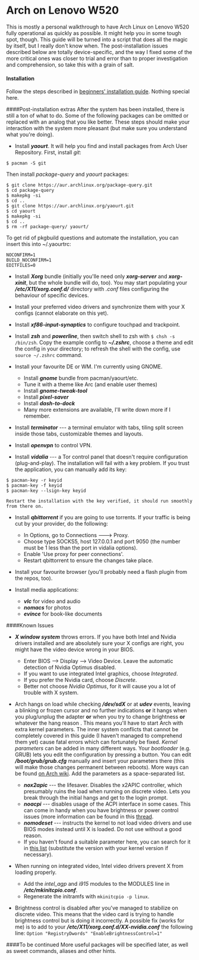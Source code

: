 # Arch on Lenovo W520
This is mostly a personal walkthrough to have Arch Linux on Lenovo W520 fully operational as quickly as possible. It might help you in some tough spot, though. This guide will be turned into a script that does all the magic by itself, but I really don't know when. The post-installation issues described below are totally device-specific, and the way I fixed some of the more critical ones was closer to trial and error than to proper investigation and comprehension, so take this with a grain of salt.

#### Installation
Follow the steps described in [beginners' installation guide](https://wiki.archlinux.org/index.php/Beginners'_guide). Nothing special here.

####Post-installation extras
After the system has been installed, there is still a ton of what to do. Some of the following packages can be omitted or replaced with an analog that you like better. These steps should make your interaction with the system more pleasant (but make sure you understand what you're doing). 

* Install ***yaourt***. It will help you find and install packages from Arch User Repository.
First, install  *git*:
```
$ pacman -S git
```
Then install *package-query* and *yaourt* packages:
```
$ git clone https://aur.archlinux.org/package-query.git
$ cd package-query
$ makepkg -si
$ cd ..
$ git clone https://aur.archlinux.org/yaourt.git
$ cd yaourt
$ makepkg -si
$ cd ..
$ rm -rf package-query/ yaourt/
```
To get rid of pkgbuild questions and automate the installation, you can insert this into ~/.yaourtrc:
```
NOCONFIRM=1
BUILD_NOCONFIRM=1
EDITFILES=0
```
* Install ***Xorg*** bundle (initially you'lle need only ***xorg-server*** and ***xorg-xinit***, but the whole bundle will do, too). You may start populating your ***/etc/X11/xorg.conf.d/*** directory with *.conf* files configuring the behaviour of specific devices.

* Install your preferred video drivers and synchronize them with your X configs (cannot elaborate on this yet).

* Install ***xf86-input-synaptics*** to configure touchpad and trackpoint.

* Install ***zsh*** and ***powerline***, then switch shell to zsh with  ```$ chsh -s /bin/zsh```. Copy the example config to ***~/.zshrc***, choose a theme and edit the config in your directory; to refresh the shell with the config, use ```source ~/.zshrc``` command.

* Install your favourite DE or WM. I'm currently using GNOME.
	* Install ***gnome*** bundle from pacman/yaourt/etc.
	* Tune it with a theme like Arc (and enable user themes)
	* Install ***gnome-tweak-tool***
	* Install ***pixel-saver***
	* Install ***dash-to-dock***
	* Many more extensions are available, I'll write down more if I remember.

* Install ***terminator*** --- a terminal emulator with tabs, tiling split screen inside those tabs, customizable themes and layouts.

* Install ***openvpn*** to control VPN.

* Install ***vidalia*** --- a Tor control panel that doesn't require configuration (plug-and-play).
	The installation will fail with a key problem. If you trust the application, you can manually add its key:
```
$ pacman-key -r keyid
$ pacman-key -f keyid
$ pacman-key --lsign-key keyid
```
	Restart the installation with the key verified, it should run smoothly from there on.

* Install ***qbittorrent*** if you are going to use torrents.
	If your traffic is being cut by your provider, do the following:
	* In Options, go to Connections ---> Proxy.
	* Choose type SOCKS5, host 127.0.0.1 and port 9050 (the number must be 1 less than the port in vidalia options).
	* Enable 'Use proxy for peer connections'.
	* Restart qbittorrent to ensure the changes take place.

* Install your favourite browser (you'll probably need a flash plugin from the repos, too).

* Install media applications:
	* ***vlc*** for video and audio
	* ***nomacs*** for photos
	* ***evince*** for book-like documents

####Known Issues
*  ***X window system*** throws errors. If you have both Intel and Nvidia drivers installed and are absolutely sure your X configs are right, you might have the video device wrong in your BIOS. 
	* Enter BIOS --> Display --> Video  Device. Leave the automatic detection of Nvidia Optimus disabled.
 	*   If you want to use integrated Intel graphics, choose *Integrated*.
	* If you prefer the Nvidia card, choose *Discrete*.
	* Better not choose *Nvidia Optimus*, for it will cause you a lot of trouble with X system.

* Arch hangs on load while checking ***/dev/sdX*** or at ***udev*** events, leaving a blinking or frozen cursor and no further indications **or** it hangs when you plug/unplug the adapter **or** when you try to change brightness **or** whatever the hang reason . This means you'll have to start Arch with extra kernel parameters. The inner system conflicts that cannot be completely covered in this guide (I haven't managed to comprehend them yet) cause fatal errors which can fortunately be fixed.
 *Kernel parameters* can be added in many different ways. Your *bootloader* (e.g. GRUB) lets you edit the configuration by pressing a button. You can edit ***/boot/grub/grub.cfg*** manually and insert your parameters there (this will make those changes permanent between reboots). More ways can be found [on Arch wiki](https://wiki.archlinux.org/index.php/Kernel_parameters). Add the parameters as a space-separated list. 
	* ***nox2apic***  --- the lifesaver. Disables the x2APIC controller, which presumably ruins the load when running on discrete video. Lets you break through the initial hangs and get to the login prompt.
	* ***noacpi*** --- disables usage of the ACPI interface in some cases. This can come in handy when you have brightness or power control issues (more information can be found in this [thread](https://bugs.launchpad.net/ubuntu/+source/linux/+bug/776999). 
	* ***nomodeset*** --- instructs the kernel to not load video drivers and use BIOS modes instead until X is loaded. Do not use without a good reason.
	* If you haven't found a suitable parameter here, you can search for it in [this list](http://redsymbol.net/linux-kernel-boot-parameters/3.14/) (substitute the version with your kernel version if necessary).

* When running on integrated video, Intel video drivers prevent X from loading properly.
	* Add the *intel_agp* and *i915* modules to the MODULES line in ***/etc/mkinitcpio.conf***.
	* Regenerate the initramfs with ```mkinitcpio -p linux```.

* Brightness control is disabled after you've managed to stabilize on discrete video. This means that the video card is trying to handle brightness control but is doing it incorrectly. A possible fix (works for me) is to add to your ***/etc/X11/xorg.conf.d/XX-nvidia.conf*** the following line: ```Option "RegistryDwords" "EnableBrightnessControl=1" ```

####To be continued
More useful packages will be specified later, as well as sweet commands, aliases and other hints.